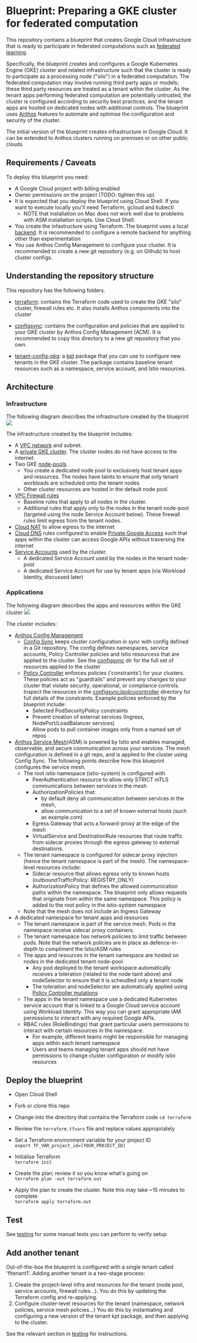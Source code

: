 # Blueprint: Preparing a GKE cluster for federated computation

This repository contains a blueprint that creates Google Cloud infrastructure that is ready to participate in 
federated computations such as [federated learning](https://en.wikipedia.org/wiki/Federated_learning). 

Specifically, the blueprint creates and configures a Google Kubernetes Engine (GKE) cluster and related infrastructure
such that the cluster is ready to participate as a processing node ("silo") in a federated computation. The federated
computation may involve running third party apps or models; these third party resources are treated as a tenant
within the cluster. As the tenant apps performing federated computation are potentially untrusted, the cluster is configured 
according to security best practices, and the tenant apps are hosted on dedicated nodes with additional controls. 
The blueprint uses [Anthos](https://cloud.google.com/anthos) features to automate and optimise the configuration and security of the cluster.

The initial version of the blueprint creates infrastructure in Google Cloud. It can be extended to Anthos clusters running on premises
or on other public clouds

## Requirements / Caveats
To deploy this blueprint you need:
- A Google Cloud project with billing enabled
- Owner permissions on the project (TODO: tighten this up)
- It is expected that you deploy the blueprint using Cloud Shell. If you want to execute locally you'll need Terraform, gcloud and kubectl
  - NOTE that installation on Mac does not work well due to problems with ASM installation scripts. Use Cloud Shell.
- You create the infastructure using Terraform. The blueprint uses a local [backend](https://www.terraform.io/docs/language/settings/backends/configuration.html). It is recommended to configure a remote backend for anything other than experimentation
- You use Anthos Config Management to configure your cluster. It is recommended to create a new git repository (e.g. on Github) to host cluster configs.

## Understanding the repository structure
This repository has the following folders.

* [terraform](terraform): contains the Terraform code used to create the GKE "silo" cluster, firewall rules etc. It also installs Anthos components into the cluster

* [configsync](configsync): contains the configuration and policies that are applied to your GKE cluster by Anthos Config
  Management (ACM). It is recommended to copy this directory to a new git repository that you own.

* [tenant-config-pkg](tenant-config-pkg): a [kpt](https://kpt.dev/?id=overview) package that you can use to configure new tenants in the GKE cluster.
The package contains baseline tenant resources such as a namespace, service account, and Istio resources.


## Architecture
### Infrastructure
The following diagram describes the infrastructure created by the blueprint
![](./assets/infra.png)

The infrastructure created by the blueprint includes:
- A [VPC network](https://cloud.google.com/vpc/docs/vpc) and subnet.
- A [private GKE cluster](https://cloud.google.com/kubernetes-engine/docs/concepts/private-cluster-concept). The cluster nodes do not have access to the internet.
- Two GKE [node-pools](https://cloud.google.com/kubernetes-engine/docs/concepts/node-pools). 
  - You create a dedicated node pool to exclusively host tenant apps and resources. The nodes have taints to ensure that only tenant workloads
  are scheduled onto the tenant nodes
  - Other cluster resources are hosted in the default node pool.
- [VPC Firewall rules](https://cloud.google.com/vpc/docs/firewalls)
  - Baseline rules that apply to all nodes in the cluster.
  - Additional rules that apply only to the nodes in the tenant node-pool (targeted using the node Service Account below). These firewall rules limit egress from the tenant nodes.
- [Cloud NAT](https://cloud.google.com/nat/docs/overview) to allow egress to the internet
- [Cloud DNS](https://cloud.google.com/dns/docs/overview) rules configured to enable [Private Google Access](https://cloud.google.com/vpc/docs/private-google-access) such that apps within the cluster can access Google APIs without traversing the internet
- [Service Accounts](https://cloud.google.com/iam/docs/understanding-service-accounts) used by the cluster. 
  - A dedicated Service Account used by the nodes in the tenant node-pool
  - A dedicated Service Account for use by tenant apps (via Workload Identity, discussed later)

### Applications
The following diagram describes the apps and resources within the GKE cluster
![](./assets/apps.png)

The cluster includes:
- [Anthos Config Management](https://cloud.google.com/anthos/config-management)
  - [Config Sync](https://cloud.google.com/anthos-config-management/docs/config-sync-overview) keeps cluster configuration in sync with config defined in a Git repository. The config defines namespaces, service accounts, Policy Controller policies and Istio resourcess that are applied to the cluster. See the [configsync](configsync) dir for the full set of resources applied to the cluster
  - [Policy Controller](https://cloud.google.com/anthos-config-management/docs/concepts/policy-controller) enforces policies ('constraints') for your clusters. These policies act as "guardrails" and prevent any changes to your cluster that violate security, operational, or compliance controls. Inspect the resources in the [configsync/policycontroller](configsync/policycontroller) directory for full details of the constraints. Example policies enforced by the blueprint include:
    - Selected PodSecurityPolicy constraints
    - Prevent creation of external services (Ingress, NodePort/LoadBalancer services)
    - Allow pods to pull container images only from a named set of repos
- [Anthos Service Mesh](https://cloud.google.com/service-mesh/docs/overview)(ASM) is powered by Istio and enables managed, observable, and secure communication across your services. The mesh configuration is defined in a git repo, and is applied to the cluster using Config Sync. The following points describe how this blueprint configures the service mesh. 
  - The root istio namespace (istio-system) is configured with
    - PeerAuthentication resource to allow only STRICT mTLS communications between services in the mesh
    - AuthorizationPolicies that:
      - by default deny all communication between services in the mesh, 
      - allow communication to a set of known external hosts (such as example.com)
    - Egress Gateway that acts a forward-proxy at the edge of the mesh
    - VirtualService and DestinationRule resources that route traffic from sidecar proxies through the egress gateway to external destinations.
  - The tenant namespace is configured for sidecar proxy injection (hence the tenant namespace is part of the mesh). The namespace-level resources include:
    - Sidecar resource that allows egress only to known hosts (outboundTrafficPolicy: REGISTRY_ONLY)
    - AuthorizationPolicy that defines the allowed communication paths within the namespace. The blueprint only allows requests that originate from within the same namespace. This
    policy is added to the root policy in the istio-system namespace
  - Note that the mesh does not include an Ingress Gateway
- A dedicated namespace for tenant apps and resources
  - The tenant namespace is part of the service mesh. Pods in the namespace receive sidecar proxy containers.
  - The tenant namespace has network policies to limit traffic between pods. Note that the network policies are in place as defence-in-depth to compliment the Istio/ASM rules
  - The apps and resources in the tenant namespace are hosted on nodes in the dedicated tenant node-pool. 
    - Any pod deployed to the tenant workspace automatically receives a toleration (related to the node taint above) and nodeSelector to ensure that it is scheudled only a tenant node
    - The toleration and nodeSelector are automatically applied using [Policy Controller mutations](https://cloud.google.com/anthos-config-management/docs/how-to/mutation)
  - The apps in the tenant namespace use a dedicated Kubernetes service account that is linked to a Google Cloud service account using Workload Identity. This way you can grant appropriate IAM permissions to interact with any required Google APIs.
  - RBAC rules (RoleBindings) that grant particular users permissions to interact with certain resources in the namespace.
    - For example, different teams might be responsible for managing apps within each tenant namespace
    - Users and teams managing tenant apps should not have permissions to change cluster configuration or modify istio resources
  

## Deploy the blueprint
- Open Cloud Shell

- Fork or clone this repo

- Change into the directory that contains the Terraform code
  ```cd terraform```

- Review the `terraform.tfvars` file and replace values appropriately

- Set a Terraform environment variable for your project ID  
  ```export TF_VAR_project_id=[YOUR_PROJECT_ID]```

- Initialise Terraform  
  ```terraform init```

- Create the plan; review it so you know what's going on  
  ```terraform plan -out terraform.out```

- Apply the plan to create the cluster. Note this may take ~15 minutes to complete  
  ```terraform apply terraform.out```


##  Test
See [testing](testing) for some manual tests you can perform to verify setup


## Add another tenant
Out-of-the-box the blueprint is configured with a single tenant called 'fltenant1'. 
Adding another tenant is a two-stage process:
1. Create the project-level infra and resources for the tenant (node pool, service accounts, firewall rules...).
You do this by updating the Terraform config and re-applying.
1. Configure cluster-level resources for the tenant (namespace, network policies, service mesh policies...)
You do this by instantiating and configuring a new version of the tenant kpt package, and then applying to the cluster.

See the relevant section in [testing](testing) for instructions.

